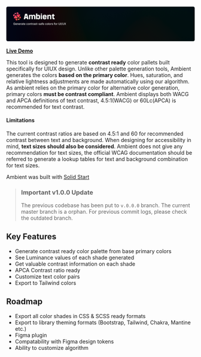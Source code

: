 ![Ambient - generate contrast safe colors for UIUX](https://github.com/kevintyj/ambient/raw/master/public/ambient.png)

**[Live Demo](https://ambient-rvx.web.app/)**

This tool is designed to generate **contrast ready** color pallets built specifically for UIUX design. Unlike other palette generation tools, Ambient generates the colors **based on the primary color**. Hues, saturation, and relative lightness adjustments are made automatically using our algorithm. As ambient relies on the primary color for alternative color generation, primary colors **must be contrast compliant**. Ambient displays both WACG and APCA definitions of text contrast, 4.5:1(WACG) or 60Lc(APCA) is recommended for text contrast. 

#### Limitations

The current contrast ratios are based on 4.5:1 and 60 for recommended contrast between text and background. When designing for accessibility in mind,  **text sizes should also be considered**. Ambient does not give any recommendation for text sizes, the official WCAG documentation should be referred to generate a lookup tables for text and background combination for text sizes.

Ambient was built with [Solid Start](https://solidjs.com)

> ### Important v1.0.0 Update
> The previous codebase has been put to `v.0.0.0` branch. The current master branch is a orphan.
> For previous commit logs, please check the outdated branch.

## Key Features
- Generate contrast ready color palette from base primary colors
- See Luminance values of each shade generated
- Get valuable contrast information on each shade
- APCA Contrast ratio ready
- Customize text color pairs
- Export to Tailwind colors

## Roadmap
- Export all color shades in CSS & SCSS ready formats
- Export to library theming formats (Bootstrap, Tailwind, Chakra, Mantine etc.) 
- Figma plugin
- Compatability with Figma design tokens
- Ability to customize algorithm
